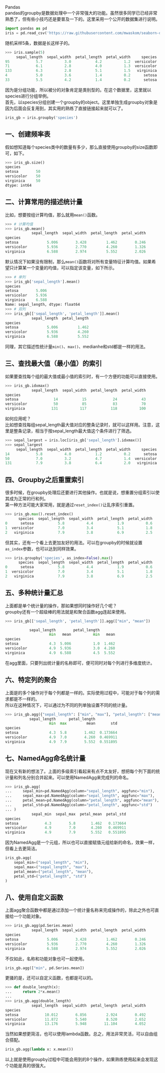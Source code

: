 Pandas<br />pandas的groupby是数据处理中一个非常强大的功能。虽然很多同学已已经非常熟悉了，但有些小技巧还是要普及一下的。这里采用一个公开的数据集进行说明。
```python
import pandas as pd
iris = pd.read_csv('https://raw.githubusercontent.com/mwaskom/seaborn-data/master/iris.csv')
```
随机采样5条，数据是长这样子的。
```python
>>> iris.sample(5)
     sepal_length  sepal_width  petal_length  petal_width     species
95            5.7          3.0           4.2          1.2  versicolor
71            6.1          2.8           4.0          1.3  versicolor
133           6.3          2.8           5.1          1.5   virginica
4             5.0          3.6           1.4          0.2      setosa
33            5.5          4.2           1.4          0.2      setosa
```
因为是分组功能，所以被分的对象肯定是类别型的。在这个数据里，这里就以species进行分组举例。<br />首先，以species分组创建一个groupby的object。这里单独生成groupby对象是因为后面会反复用到，其实用的熟练了直接链接起来就可以了。
```python
iris_gb = iris.groupby('species')
```
<a name="qoZtX"></a>
## 一、创建频率表
假如想知道每个species类中的数量有多少，那么直接使用groupby的size函数即可，如下。
```python
>>> iris_gb.size()
species
setosa        50
versicolor    50
virginica     50
dtype: int64
```
<a name="NLg0S"></a>
## 二、计算常用的描述统计量
比如，想要按组计算均值，那么就用`mean()`函数。
```python
>>> # 计算均值
>>> iris_gb.mean()
            sepal_length  sepal_width  petal_length  petal_width
species                                                         
setosa             5.006        3.428         1.462        0.246
versicolor         5.936        2.770         4.260        1.326
virginica          6.588        2.974         5.552        2.026
```
默认情况下如果没有限制，那么`mean()`函数将对所有变量特征计算均值。如果希望只计算某一个变量的均值，可以指定该变量，如下所示。
```python
>>> # 单列
>>> iris_gb['sepal_length'].mean()
species
setosa        5.006
versicolor    5.936
virginica     6.588
Name: sepal_length, dtype: float64
>>> # 双列
>>> iris_gb[['sepal_length', 'petal_length']].mean()
            sepal_length  petal_length
species                               
setosa             5.006         1.462
versicolor         5.936         4.260
virginica          6.588         5.552
```
同理，其它描述性统计量`min()`、`max()`、medianhe和std都是一样的用法。
<a name="r7Vim"></a>
## 三、查找最大值（最小值）的索引
如果要查找每个组的最大值或最小值的索引时，有一个方便的功能可以直接使用。
```python
>>> iris_gb.idxmax()
            sepal_length  sepal_width  petal_length  petal_width
species                                                         
setosa                14           15            24           43
versicolor            50           85            83           70
virginica            131          117           118          100
```
如何应用呢？<br />比如想查找每组sepal_length最大值对应的整条记录时，就可以这样用。注意，这里是整条记录，相当于按sepal_length最大值这个条件进行了筛选。
```python
>>> sepal_largest = iris.loc[iris_gb['sepal_length'].idxmax()]
>>> sepal_largest
     sepal_length  sepal_width  petal_length  petal_width     species
14            5.8          4.0           1.2          0.2      setosa
50            7.0          3.2           4.7          1.4  versicolor
131           7.9          3.8           6.4          2.0   virginica
```
<a name="OlmUS"></a>
## 四、Groupby之后重置索引
很多时候，在groupby处理后还要进行其他操作。也就是说，想重置分组索引以使其成为正常的行和列。<br />第一种方法可能大家常用，就是通过`reset_index()`让乱序索引重置。
```python
>>> iris_gb.max().reset_index()
      species  sepal_length  sepal_width  petal_length  petal_width
0      setosa           5.8          4.4           1.9          0.6
1  versicolor           7.0          3.4           5.1          1.8
2   virginica           7.9          3.8           6.9          2.5
```
但其实，还有一个看上去更加友好的用法。可以在groupby的时候就设置`as_index`参数，也可以达到同样效果。
```python
>>> iris.groupby('species', as_index=False).max()
      species  sepal_length  sepal_width  petal_length  petal_width
0      setosa           5.8          4.4           1.9          0.6
1  versicolor           7.0          3.4           5.1          1.8
2   virginica           7.9          3.8           6.9          2.5
```
<a name="muU8z"></a>
## 五、多种统计量汇总
上面都是单个统计量的操作，那如果想同时操作好几个呢？<br />groupby还有一个超级棒的用法就是和聚合函数agg连起来使用。
```python
>>> iris_gb[['sepal_length', 'petal_length']].agg(["min", "mean"])

           sepal_length        petal_length       
                    min   mean          min   mean
species                                           
setosa              4.3  5.006          1.0  1.462
versicolor          4.9  5.936          3.0  4.260
virginica           4.9  6.588          4.5  5.552
```
在agg里面，只要列出统计量的名称即可，便可同时对每个列进行多维度统计。
<a name="VoTa1"></a>
## 六、特定列的聚合
上面是的多个操作对于每个列都是一样的。实际使用过程中，可能对于每个列的需求都是不一样的。<br />所以在这种情况下，可以通过为不同的列单独设置不同的统计量。
```python
>>> iris_gb.agg({"sepal_length": ["min", "max"], "petal_length": ["mean", "std"]})
           sepal_length      petal_length          
                    min  max         mean       std
species                                            
setosa              4.3  5.8        1.462  0.173664
versicolor          4.9  7.0        4.260  0.469911
virginica           4.9  7.9        5.552  0.551895
```
<a name="e4AYd"></a>
## 七、NamedAgg命名统计量
现在又有新的想法了。上面的多级索引看起来有点不太友好，想把每个列下面的统计量和列名分别合并起来。可以使用NamedAgg来完成列的命名。
```python
>>> iris_gb.agg(
...     sepal_min=pd.NamedAgg(column="sepal_length", aggfunc="min"),
...     sepal_max=pd.NamedAgg(column="sepal_length", aggfunc="max"),
...     petal_mean=pd.NamedAgg(column="petal_length", aggfunc="mean"),
...     petal_std=pd.NamedAgg(column="petal_length", aggfunc="std")
... )
            sepal_min  sepal_max  petal_mean  petal_std
species                                                
setosa            4.3        5.8       1.462   0.173664
versicolor        4.9        7.0       4.260   0.469911
virginica         4.9        7.9       5.552   0.551895
```
因为NamedAgg是一个元组，所以也可以直接赋值元组给新的命名，效果一样，但看上去更简洁。
```python
iris_gb.agg(
    sepal_min=("sepal_length", "min"),
    sepal_max=("sepal_length", "max"),
    petal_mean=("petal_length", "mean"),
    petal_std=("petal_length", "std")
)
```
<a name="UNC6P"></a>
## 八、使用自定义函数
上面agg聚合函数中都是通过添加一个统计量名称来完成操作的，除此之外也可直接给一个功能对象。
```python
>>> iris_gb.agg(pd.Series.mean)
            sepal_length  sepal_width  petal_length  petal_width
species                                                         
setosa             5.006        3.428         1.462        0.246
versicolor         5.936        2.770         4.260        1.326
virginica          6.588        2.974         5.552        2.026
```
不仅如此，名称和功能对象也可一起使用。
```python
iris_gb.agg(["min", pd.Series.mean])
```
更骚的是，还可以自定义函数，也都是可以的。
```python
>>> def double_length(x):
...     return 2*x.mean()
... 
>>> iris_gb.agg(double_length)
            sepal_length  sepal_width  petal_length  petal_width
species                                                         
setosa            10.012        6.856         2.924        0.492
versicolor        11.872        5.540         8.520        2.652
virginica         13.176        5.948        11.104        4.052
```
当然如果想更简洁，也可以使用lambda函数。总之，用法非常灵活，可以自由组合搭配。
```python
iris_gb.agg(lambda x: x.mean())
```
以上就是使用groupby过程中可能会用到的8个操作，如果熟练使用起来会发现这个功能是真的很强大。
